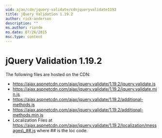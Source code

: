 ```yaml
---
uid: ajax/cdn/jquery-validate/cdnjqueryvalidate1192
title: jQuery Validation 1.19.2
author: rick-anderson
description: ""
ms.author: riande
ms.date: 07/26/2015
msc.type: content
---
```


# jQuery Validation 1.19.2

The following files are hosted on the CDN:

- https://ajax.aspnetcdn.com/ajax/jquery.validate/1.19.2/jquery.validate.js
- https://ajax.aspnetcdn.com/ajax/jquery.validate/1.19.2/jquery.validate.min.js
- https://ajax.aspnetcdn.com/ajax/jquery.validate/1.19.2/additional-methods.js
- https://ajax.aspnetcdn.com/ajax/jquery.validate/1.19.2/additional-methods.min.js
- Localization Files at https://ajax.aspnetcdn.com/ajax/jquery.validate/1.19.2/localization/messages\_##.js where ## is the loc code.
